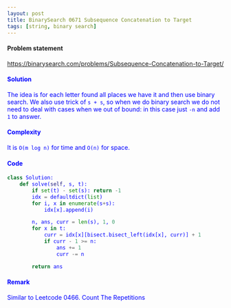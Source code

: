```yaml
---
layout: post
title: BinarySearch 0671 Subsequence Concatenation to Target
tags: [string, binary search]
---
```


#### Problem statement

<a href="https://binarysearch.com/problems/Subsequence-Concatenation-to-Target/"> <font color = blue>https://binarysearch.com/problems/Subsequence-Concatenation-to-Target/

#### Solution
The idea is for each letter found all places we have it and then use binary search. We also use trick of `s + s`, so when we do binary search we do not need to deal with cases when we out of bound: in this case just `-n` and add `1` to answer.

#### Complexity
It is `O(m log n)` for time and `O(n)` for space.

#### Code
```python
class Solution:
    def solve(self, s, t):
        if set(t) - set(s): return -1
        idx = defaultdict(list)
        for i, x in enumerate(s+s):
            idx[x].append(i)

        n, ans, curr = len(s), 1, 0
        for x in t:
            curr = idx[x][bisect.bisect_left(idx[x], curr)] + 1
            if curr - 1 >= n:
                ans += 1
                curr -= n

        return ans
```

#### Remark
Similar to Leetcode 0466. Count The Repetitions
